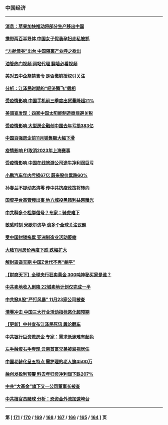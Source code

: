 ### 中国经济
---
#### [消息：苹果加快推动将部分生产移出中国](../../pages/ncid283/n13878030.md?12040445) 
#### [携带两百半导体 中国女子假装孕妇走私被抓](../../pages/ncid283/n13877878.md?12040445) 
#### [“方舱债券”出台 中国隔离产业呼之欲出](../../pages/ncid283/n13876933.md?12040445) 
#### [油管热门视频 网站代理 翻墙必看视频](http://138.2.39.72:81/youtube.html?epic-marker?12040445)
#### [美对五中企祭禁售令 是否撤销授权引关注](../../pages/ncid283/n13877620.md?12040445) 
#### [分析：江泽民时期的“经济腾飞”假相](../../pages/ncid283/n13877564.md?12040445) 
#### [受疫情影响 中国手机前三季度出货量降超21%](../../pages/ncid283/n13877650.md?12040445) 
#### [美调查发现：四家中国太阳能制造商规避关税](../../pages/ncid283/n13877642.md?12040445) 
#### [受疫情影响 大型房企融创中国去年亏损383亿](../../pages/ncid283/n13877621.md?12040445) 
#### [中国百强房企前11月销售额大幅下滑](../../pages/ncid283/n13877619.md?12040445) 
#### [疫情影响 F1取消2023年上海赛事](../../pages/ncid283/n13877549.md?12040445) 
#### [受疫情影响 中国在线旅游公司途牛净利润巨亏](../../pages/ncid283/n13876978.md?12040445) 
#### [小鹏汽车年内亏损67亿 蔚来股价累跌60%](../../pages/ncid283/n13876944.md?12040445) 
#### [孙春兰不提动态清零 传中共抗疫政策将转向](../../pages/ncid283/n13876861.md?12040445) 
#### [国资平台高管频出事 地方城投黑箱利益网曝光](../../pages/ncid283/n13876893.md?12040445) 
#### [中共释多个松绑信号？专家：骑虎难下](../../pages/ncid283/n13876891.md?12040445) 
#### [敏感时刻 米歇尔访华 谈多个全球关注议题](../../pages/ncid283/n13876726.md?12040445) 
#### [受中国封锁拖累 亚洲制造业活动萎缩](../../pages/ncid283/n13876626.md?12040445) 
#### [大陆11月房价再度下跌 跌幅扩大](../../pages/ncid283/n13876559.md?12040445) 
#### [解封遥遥无期 中国Z世代不再“躺平”](../../pages/ncid283/n13876294.md?12040445) 
#### [【财商天下】全球央行狂卖黄金 300吨神秘买家是谁？](../../pages/ncid283/n13876296.md?12040445) 
#### [中共卖地收入剧降 22城卖地计划仅完成一半](../../pages/ncid283/n13876229.md?12040445) 
#### [中共掀A股“严打风暴” 11月23家公司被查](../../pages/ncid283/n13876203.md?12040445) 
#### [清零冲击 中国三大行业活动指标恶化超预期](../../pages/ncid283/n13876195.md?12040445) 
#### [【更新】中共宣布江泽民死讯 舆论翻车](../../pages/ncid283/n13876029.md?12040445) 
#### [中共银行巨资救房企 专家：需求低迷难有起色](../../pages/ncid283/n13875280.md?12040445) 
#### [左手融资右手套现 云南首富兄弟被监视居住](../../pages/ncid283/n13875263.md?12040445) 
#### [中国老龄化呈五特点 需护理的老人逾4500万](../../pages/ncid283/n13875255.md?12040445) 
#### [融创发盈利预警 料去年归母净利润下跌207%](../../pages/ncid283/n13875705.md?12040445) 
#### [中共“大基金”旗下又一公司董事长被查](../../pages/ncid283/n13875610.md?12040445) 
#### [中共挡官员赌球 分析：恐资金外流加速垮台](../../pages/ncid283/n13875242.md?12040445) 

---
#### 第 [ [171](./171.md?12040445) / [170](./170.md?12040445) / [169](./169.md?12040445) / [168](./168.md?12040445) / [167](./167.md?12040445) / [166](./166.md?12040445) / [165](./165.md?12040445) / [164](./164.md?12040445) ] 页
